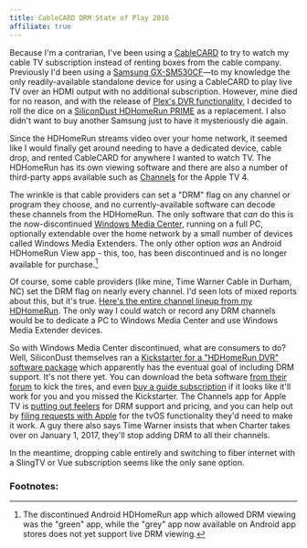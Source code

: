 ```yaml
---
title: CableCARD DRM State of Play 2016
affiliate: true
---
```

Because I'm a contrarian, I've been using a [CableCARD](https://en.wikipedia.org/wiki/CableCARD) to try to watch my cable TV subscription instead of renting boxes from the cable company. Previously I'd been using a [Samsung GX-SM530CF](http://amzn.to/2bXSogf)—to my knowledge the only readily-available standalone device for using a CableCARD to play live TV over an HDMI output with no additional subscription. However, mine died for no reason, and with the release of [Plex's DVR functionality](https://www.plex.tv/blog/air-human-plex-dvr-divine/), I decided to roll the dice on a [SiliconDust HDHomeRun PRIME](https://www.amazon.com/dp/B004HKIB6E/) as a replacement. I also didn't want to buy another Samsung just to have it mysteriously die again.

Since the HDHomeRun streams video over your home network, it seemed like I would finally get around needing to have a dedicated device, cable drop, and rented CableCARD for anywhere I wanted to watch TV. The HDHomeRun has its own viewing software and there are also a number of third-party apps available such as [Channels](https://getchannels.com/) for the Apple TV 4.

The wrinkle is that cable providers can set a "DRM" flag on any channel or program they choose, and no currently-available software can decode these channels from the HDHomeRun. The only software that *can* do this is the now-discontinued [Windows Media Center](https://en.wikipedia.org/wiki/Windows_Media_Center), running on a full PC, optionally extendable over the home network by a small number of devices called Windows Media Extenders. The only other option *was* an Android HDHomeRun View app - this, too, has been discontinued and is no longer available for purchase.[^droid]

Of course, some cable providers (like mine, Time Warner Cable in Durham, NC) set the DRM flag on nearly every channel. I'd seen lots of mixed reports about this, but it's true. [Here's the entire channel lineup from my HDHomeRun](http://imgur.com/8IfU1l9). The only way I could watch or record any DRM channels would be to dedicate a PC to Windows Media Center and use Windows Media Extender devices.

So with Windows Media Center discontinued, what are consumers to do? Well, SiliconDust themselves ran a [Kickstarter for a "HDHomeRun DVR" software package](https://www.kickstarter.com/projects/1275320038/hdhomerun-dvr-the-dvr-re-imagined/description) which apparently has the eventual goal of including DRM support. It's not there yet. You can download the beta software [from their forum](https://www.silicondust.com/forum/viewforum.php?f=119) to kick the tires, and even [buy a guide subscription](https://www.silicondust.com/shop/) if it looks like it'll work for you and you missed the Kickstarter. The Channels app for Apple TV is [putting out feelers](https://getchannels.com/faq/#does-channels-support-drm-protected-cable-channels) for DRM support and pricing, and you can help out by [filing requests with Apple](https://community.getchannels.com/t/drm-support/21) for the tvOS functionality they'd need to make it work. A guy there also says Time Warner insists that when Charter takes over on January 1, 2017, they'll stop adding DRM to all their channels.

In the meantime, dropping cable entirely and switching to fiber internet with a SlingTV or Vue subscription seems like the only sane option.

### Footnotes:

[^droid]: The discontinued Android HDHomeRun app which allowed DRM viewing was the "green" app, while the "grey" app now available on Android app stores does not yet support live DRM viewing.
